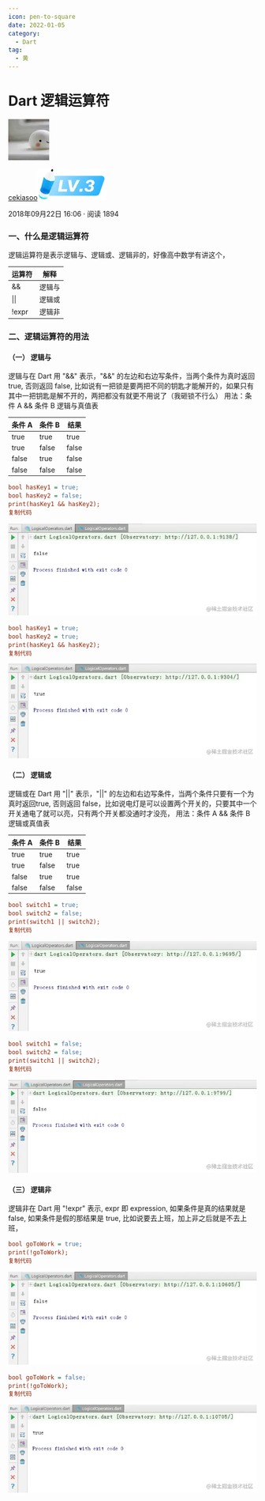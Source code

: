 ```yaml
---
icon: pen-to-square
date: 2022-01-05
category:
  - Dart
tag:
  - 黄
---
```


# Dart 逻辑运算符

[![img](./FILES/Dart_logic.md/7ada550c.webp)](https://juejin.cn/user/184373684214733)

[cekiasoo![lv-3](./FILES/Dart_logic.md/3a6db764.webp)](https://juejin.cn/user/184373684214733)

2018年09月22日 16:06 ·  阅读 1894

### 一、什么是逻辑运算符

逻辑运算符是表示逻辑与、逻辑或、逻辑非的，好像高中数学有讲这个，

| 运算符 | 解释   |
| ------ | ------ |
| &&     | 逻辑与 |
| \|\|   | 逻辑或 |
| !expr  | 逻辑非 |

### 二、逻辑运算符的用法

#### （一） 逻辑与

逻辑与在 Dart 用 "&&" 表示，"&&" 的左边和右边写条件，当两个条件为真时返回true, 否则返回 false, 比如说有一把锁是要两把不同的钥匙才能解开的，如果只有其中一把钥匙是解不开的，两把都没有就更不用说了（我砸锁不行么）
用法：条件 A && 条件 B
逻辑与真值表

| 条件 A | 条件 B | 结果  |
| ------ | ------ | ----- |
| true   | true   | true  |
| true   | false  | false |
| false  | true   | false |
| false  | false  | false |

```ini
bool hasKey1 = true;
bool hasKey2 = false;
print(hasKey1 && hasKey2);
复制代码
```



![截图](./FILES/Dart_logic.md/19996619.webp)



```ini
bool hasKey1 = true;
bool hasKey2 = true;
print(hasKey1 && hasKey2);
复制代码
```



![截图](./FILES/Dart_logic.md/f38f3363.webp)



#### （二） 逻辑或

逻辑或在 Dart 用 "||" 表示，"||" 的左边和右边写条件，当两个条件只要有一个为真时返回true, 否则返回 false，比如说电灯是可以设置两个开关的，只要其中一个开关通电了就可以亮，只有两个开关都没通时才没亮，
用法：条件 A && 条件 B
逻辑或真值表

| 条件 A | 条件 B | 结果  |
| ------ | ------ | ----- |
| true   | true   | true  |
| true   | false  | true  |
| false  | true   | true  |
| false  | false  | false |

```ini
bool switch1 = true;
bool switch2 = false;
print(switch1 || switch2);
复制代码
```



![截图](./FILES/Dart_logic.md/80ec4710.webp)



```ini
bool switch1 = false;
bool switch2 = false;
print(switch1 || switch2);
复制代码
```



![截图](./FILES/Dart_logic.md/4a18f2ff.webp)



#### （三） 逻辑非

逻辑非在 Dart 用 "!expr" 表示, expr 即 expression, 如果条件是真的结果就是 false, 如果条件是假的那结果是 true, 比如说要去上班，加上非之后就是不去上班，

```ini
bool goToWork = true;
print(!goToWork);
复制代码
```



![截图](./FILES/Dart_logic.md/4f07a0e7.webp)



```ini
bool goToWork = false;
print(!goToWork);
复制代码
```



![截图](./FILES/Dart_logic.md/c5ad9823.webp)

